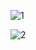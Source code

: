 ![1](https://github.com/TechnicalAmanjeet/Coursera/blob/master/Web%20Design%20for%20Everybody%EF%80%BA%20Basics%20of%20Web%20Development%20%26%20Coding%20Specialization/1.Introduction%20to%20HTML5/Weak%201/1.png)

![2](https://github.com/TechnicalAmanjeet/Coursera/blob/master/Web%20Design%20for%20Everybody%EF%80%BA%20Basics%20of%20Web%20Development%20%26%20Coding%20Specialization/1.Introduction%20to%20HTML5/Weak%201/2.png)
